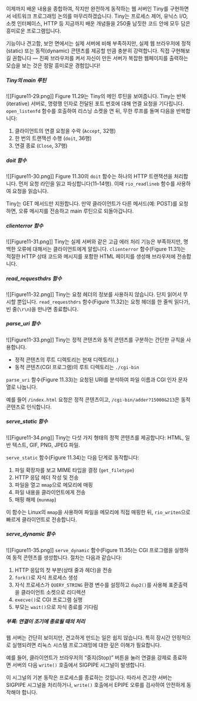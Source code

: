 이제까지 배운 내용을 종합하여, 작지만 완전하게 동작하는 웹 서버인 Tiny를 구현하면서 네트워크 프로그래밍 논의를 마무리하겠습니다.
Tiny는 프로세스 제어, 유닉스 I/O, 소켓 인터페이스, HTTP 등 지금까지 배운 개념들을 250줄 남짓한 코드 안에 모두 담은 흥미로운 프로그램입니다.

기능이나 견고함, 보안 면에서는 실제 서버에 비해 부족하지만, 실제 웹 브라우저에 정적(static) 또는 동적(dynamic) 콘텐츠를 제공할 만큼 충분히 강력합니다.
직접 구현해보길 권합니다 — 진짜 브라우저를 켜서 자신이 만든 서버가 복잡한 웹페이지를 출력하는 모습을 보는 것은 정말 흥미로운 경험입니다!


##### Tiny의 main 루틴
![[Figure11-29.png]]
Figure 11.29는 Tiny의 메인 루틴을 보여줍니다.
Tiny는 반복(iterative) 서버로, 명령행 인자로 전달된 포트 번호에 대해 연결 요청을 기다립니다.
`open_listenfd` 함수를 호출하여 리스닝 소켓을 연 뒤, 무한 루프를 돌며 다음을 반복합니다:

1. 클라이언트의 연결 요청을 수락 (`Accept`, 32행)
2. 한 번의 트랜잭션 수행 (`doit`, 36행)
3. 연결 종료 (`Close`, 37행)


##### doit 함수
![[Figure11-30.png]]
Figure 11.30의 `doit` 함수는 하나의 HTTP 트랜잭션을 처리합니다.
먼저 요청 라인을 읽고 파싱합니다(11–14행).
이때 `rio_readlineb` 함수를 사용하여 요청을 읽습니다.

Tiny는 GET 메서드만 지원합니다.
만약 클라이언트가 다른 메서드(예: POST)를 요청하면,
오류 메시지를 전송하고 main 루틴으로 되돌아갑니다.


##### clienterror 함수
![[Figure11-31.png]]
Tiny는 실제 서버와 같은 고급 에러 처리 기능은 부족하지만, 명백한 오류에 대해서는 클라이언트에게 알립니다.
`clienterror` 함수(Figure 11.31)는 적절한 HTTP 상태 코드와 메시지를 포함한 HTML 페이지를 생성해 브라우저에 전송합니다.


##### read_requesthdrs 함수
![[Figure11-32.png]]
Tiny는 요청 헤더의 정보를 사용하지 않습니다.
단지 읽어서 무시할 뿐입니다.
`read_requesthdrs` 함수(Figure 11.32)는 요청 헤더를 한 줄씩 읽다가, 빈 줄(`\r\n`)을 만나면 종료합니다.


##### parse_uri 함수
![[Figure11-33.png]]
Tiny는 정적 콘텐츠와 동적 콘텐츠를 구분하는 간단한 규칙을 사용합니다.

* 정적 콘텐츠의 루트 디렉토리는 현재 디렉토리(`.`)
* 동적 콘텐츠(CGI 프로그램)의 루트 디렉토리는 `./cgi-bin`

`parse_uri` 함수(Figure 11.33)는 요청된 URI를 분석하여 파일 이름과 CGI 인자 문자열로 나눕니다.

예를 들어 `/index.html` 요청은 정적 콘텐츠이고, `/cgi-bin/adder?15000&213`은 동적 콘텐츠로 인식합니다.


##### serve_static 함수
![[Figure11-34.png]]
Tiny는 다섯 가지 형태의 정적 콘텐츠를 제공합니다:
HTML, 일반 텍스트, GIF, PNG, JPEG 파일.

`serve_static` 함수(Figure 11.34)는 다음 단계로 동작합니다:

1. 파일 확장자를 보고 MIME 타입을 결정 (`get_filetype`)
2. HTTP 응답 헤더 작성 및 전송
3. 파일을 열고 `mmap`으로 메모리에 매핑
4. 파일 내용을 클라이언트에게 전송
5. 매핑 해제 (`munmap`)

이 함수는 Linux의 `mmap`을 사용하여 파일을 메모리에 직접 매핑한 뒤,
`rio_writen`으로 빠르게 클라이언트로 전송합니다.


##### serve_dynamic 함수
![[Figure11-35.png]]
`serve_dynamic` 함수(Figure 11.35)는 CGI 프로그램을 실행하여 동적 콘텐츠를 생성합니다.
절차는 다음과 같습니다:

1. HTTP 응답의 첫 부분(상태 줄과 헤더)을 전송
2. `fork()`로 자식 프로세스 생성
3. 자식 프로세스가 `QUERY_STRING` 환경 변수를 설정하고
   `dup2()`를 사용해 표준출력을 클라이언트 소켓으로 리디렉션
4. `execve()`로 CGI 프로그램 실행
5. 부모는 `wait()`으로 자식 종료를 기다림


##### 부록: 연결이 조기에 종료될 때의 처리

웹 서버는 간단히 보이지만, 견고하게 만드는 일은 쉽지 않습니다.
특히 장시간 안정적으로 실행되려면 리눅스 시스템 프로그래밍에 대한 깊은 이해가 필요합니다.

예를 들어, 클라이언트가 브라우저의 “중지(Stop)” 버튼을 눌러 연결을 강제로 종료하면 서버의 다음 `write()` 호출에서 SIGPIPE 시그널이 발생합니다.

이 시그널의 기본 동작은 프로세스를 종료하는 것입니다.
따라서 견고한 서버는 SIGPIPE 시그널을 처리하거나, `write()` 호출에서 EPIPE 오류를 검사하여 안전하게 동작해야 합니다.

